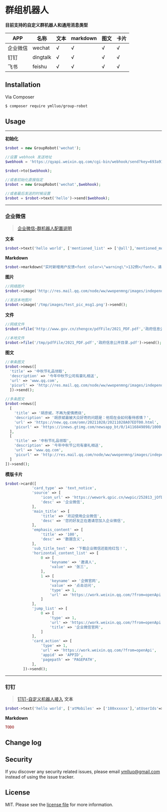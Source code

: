 # 群组机器人

[comment]: <> ([![Latest Version on Packagist][ico-version]][link-packagist])

[comment]: <> ([![Total Downloads][ico-downloads]][link-downloads])

[comment]: <> ([![Build Status][ico-travis]][link-travis])

[comment]: <> ([![StyleCI][ico-styleci]][link-styleci])

**目前支持的自定义群机器人和通用消息类型**

| APP   | 名称 | 文本 | markdown | 图文 | 卡片 |
| ------ | ---- | ------ | ------ | ------ | ------ |
| 企业微信 | wechat  | √ | √ |√ |  √ |
| 钉钉 | dingtalk  | √ | √ |√ |  √ |
| 飞书 | feishu  | √ | √ |√ |  √ |


## Installation

Via Composer

``` bash
$ composer require ymlluo/group-robot
```

## Usage

----




**初始化**
```php
$robot = new GroupRobot('wechat');

//设置 webhook 发送地址
$webhook = 'https://qyapi.weixin.qq.com/cgi-bin/webhook/send?key=693a91f6-7xxx-4bc4-97a0-0ec2sifa5aaa';

$robot->to($webhook);

//或者初始化直接指定
$robot = new GroupRobot('wechat',$webhook);

//或者最后发送的时候设置
$robot = $robot->text('hello')->send($webhook);
```

---
### 企业微信
>[企业微信-群机器人配置说明](https://work.weixin.qq.com/api/doc/90000/90136/91770)


**文本**
``` php 
$robot->text('hello world', ['mentioned_list' => ['@all'],'mentioned_mobile_list'=>['@all']])->send();
```
**Markdown**
```php
$robot->markdown("实时新增用户反馈<font color=\"warning\">132例</font>，请相关同事注意。")->send();
```
**图片**
```php
//网络图片
$robot->image('http://res.mail.qq.com/node/ww/wwopenmng/images/independent/doc/test_pic_msg1.png')->send();

//发送本地图片
$robot->image('/tmp/images/test_pic_msg1.png')->send();
```
**文件**
```php 
//网络文件
$robot->file('http://www.gov.cn/zhengce/pdfFile/2021_PDF.pdf','政府信息公开目录.pdf')->send();

//本地文件
$robot->file('/tmp/pdfFile/2021_PDF.pdf','政府信息公开目录.pdf')->send();
```
**图文**
```php 
//单条图文
$robot->news([
  'title' => '中秋节礼品领取',
  'description' => '今年中秋节公司有豪礼相送',
  'url' => 'www.qq.com',
  'picurl' => 'http://res.mail.qq.com/node/ww/wwopenmng/images/independent/doc/test_pic_msg1.png'
  ])->send();
  
//多条图文  
$robot->news([
  [
    'title' => '胡彦斌，不再为爱情燃烧',
    'description' => '胡彦斌最被大众好奇的问题是：他现在会如何看待感情？',
    'url' => 'https://new.qq.com/omn/20211028/20211028A07EDT00.html',
    'picurl' => 'https://inews.gtimg.com/newsapp_bt/0/14116849898/1000'
  ], 
  [
    'title' => '中秋节礼品领取',
    'description' => '今年中秋节公司有豪礼相送',
    'url' => 'www.qq.com',
    'picurl' => 'http://res.mail.qq.com/node/ww/wwopenmng/images/independent/doc/test_pic_msg1.png'
  ]
])->send();
```
**模版卡片**
```php 
$robot->card([
            'card_type' => 'text_notice',
            'source' => [
                'icon_url' => 'https://wework.qpic.cn/wwpic/252813_jOfDHtcISzuodLa_1629280209/0',
                'desc' => '企业微信',
            ],
            'main_title' => [
                'title' => '欢迎使用企业微信',
                'desc' => '您的好友正在邀请您加入企业微信',
            ],
            'emphasis_content' => [
                'title' => '100',
                'desc' => '数据含义',
            ],
            'sub_title_text' => '下载企业微信还能抢红包！',
            'horizontal_content_list' => [
                0 => [
                    'keyname' => '邀请人',
                    'value' => '张三',
                ],
                1 => [
                    'keyname' => '企微官网',
                    'value' => '点击访问',
                    'type' => 1,
                    'url' => 'https://work.weixin.qq.com/?from=openApi',
                ]
            ],
            'jump_list' => [
                0 => [
                    'type' => 1,
                    'url' => 'https://work.weixin.qq.com/?from=openApi',
                    'title' => '企业微信官网',
                ]
            ],
            'card_action' => [
                'type' => 1,
                'url' => 'https://work.weixin.qq.com/?from=openApi',
                'appid' => 'APPID',
                'pagepath' => 'PAGEPATH',
            ],
        ])->send();
```
---
### 钉钉
>[钉钉-自定义机器人接入](https://developers.dingtalk.com/document/robots/custom-robot-access)
**文本**
``` php 
$robot->text('hello world', ['atMobiles' => ['180xxxxxx'],'atUserIds'=>['user123'],'isAtAll'=>false])->send();
```
**Markdown**
```php
TODO 
```



## Change log

[comment]: <> (Please see the [changelog]&#40;changelog.md&#41; for more information on what has changed recently.)

[comment]: <> (## Testing)

[comment]: <> (``` bash)

[comment]: <> ($ composer test)

[comment]: <> (```)

[comment]: <> (## Contributing)

[comment]: <> (Please see [contributing.md]&#40;contributing.md&#41; for details and a todolist.)

## Security

If you discover any security related issues, please email ymlluo@gmail.com instead of using the issue tracker.

[comment]: <> (## Credits)

[comment]: <> (- [Author Name][link-author])

[comment]: <> (- [All Contributors][link-contributors])

## License

MIT. Please see the [license file](license.md) for more information.

[ico-version]: https://img.shields.io/packagist/v/ymlluo/grouprobot.svg?style=flat-square
[ico-downloads]: https://img.shields.io/packagist/dt/ymlluo/grouprobot.svg?style=flat-square
[ico-travis]: https://img.shields.io/travis/ymlluo/grouprobot/master.svg?style=flat-square
[ico-styleci]: https://styleci.io/repos/12345678/shield

[link-packagist]: https://packagist.org/packages/ymlluo/grouprobot
[link-downloads]: https://packagist.org/packages/ymlluo/grouprobot
[link-travis]: https://travis-ci.org/ymlluo/grouprobot
[link-styleci]: https://styleci.io/repos/12345678
[link-author]: https://github.com/ymlluo
[link-contributors]: ../../contributors
